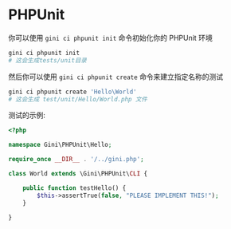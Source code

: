 # PHPUnit

你可以使用 `gini ci phpunit init` 命令初始化你的 PHPUnit 环境

```bash
gini ci phpunit init
# 这会生成tests/unit目录
```

然后你可以使用 `gini ci phpunit create` 命令来建立指定名称的测试

```bash
gini ci phpunit create 'Hello\World'
# 这会生成 test/unit/Hello/World.php 文件
```

测试的示例:

```php
<?php

namespace Gini\PHPUnit\Hello;

require_once __DIR__ . '/../gini.php';

class World extends \Gini\PHPUnit\CLI {

    public function testHello() {
        $this->assertTrue(false, "PLEASE IMPLEMENT THIS!");
    }

}
```